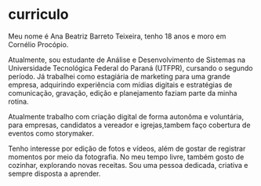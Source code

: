 # curriculo
Meu nome é Ana Beatriz Barreto Teixeira, tenho 18 anos e moro em Cornélio Procópio.

Atualmente, sou estudante de Análise e Desenvolvimento de Sistemas na Universidade Tecnológica Federal do Paraná (UTFPR), cursando o segundo período.  Já trabalhei como estagiária de marketing para uma grande empresa, adquirindo experiência com mídias digitais e estratégias de comunicação, gravação, edição e planejamento faziam parte da minha rotina. 

Atualmente trabalho com criação digital de forma autonôma e voluntária, para empresas, candidatos a vereador e igrejas,tambem faço cobertura de eventos como storymaker.

Tenho interesse por edição de fotos e vídeos, além de gostar de registrar momentos por meio da fotografia. No meu tempo livre, também gosto de cozinhar, explorando novas receitas. Sou uma pessoa dedicada, criativa e sempre disposta a aprender.
